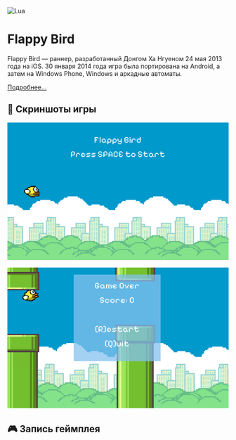 ![Lua](https://img.shields.io/badge/lua-%232C2D72.svg?style=for-the-badge&logo=lua&logoColor=white)
# Flappy Bird

Flappy Bird — раннер, разработанный Донгом Ха Нгуеном 24 мая 2013 года на iOS. 30 января 2014 года игра была портирована на Android, а затем на Windows Phone, Windows и аркадные автоматы.

[Подробнее...](https://igrowiki.fandom.com/ru/wiki/Flappy_Bird)

## 📸 Скриншоты игры

![](public/startgame.png)

![](public/gameover.png)

## 🎮 Запись геймплея